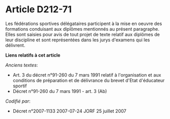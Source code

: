# Article D212-71

Les fédérations sportives délégataires participent à la mise en oeuvre des formations conduisant aux diplômes mentionnés au
présent paragraphe. Elles sont saisies pour avis de tout projet de texte relatif aux diplômes de leur discipline et sont
représentées dans les jurys d'examens qui les délivrent.

**Liens relatifs à cet article**

_Anciens textes_:

  - Art. 3 du décret n°91-260 du 7 mars 1991 relatif à l'organisation et aux conditions de préparation et de délivrance du brevet d'Etat d'éducateur sportif
  - Décret n°91-260 du 7 mars 1991 - art. 3 (Ab)

_Codifié par_:

  - Décret n°2007-1133 2007-07-24 JORF 25 juillet 2007

